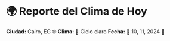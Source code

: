 # 🌍 Reporte del Clima de Hoy

**Ciudad:** Cairo, EG 🌐
**Clima:** 🌈 Cielo claro
**Fecha:** 📅 10, 11, 2024 🚀
